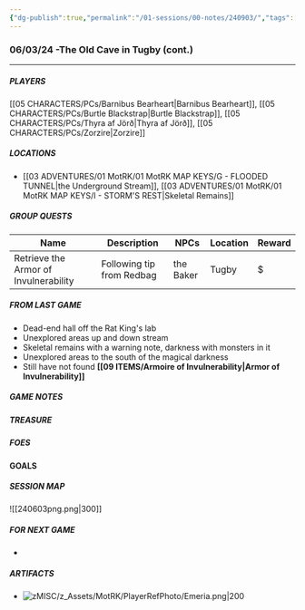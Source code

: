 ```yaml
---
{"dg-publish":true,"permalink":"/01-sessions/00-notes/240903/","tags":["Interlopers","MotRK"]}
---
```



### 06/03/24 -The Old Cave in Tugby (cont.)
---
##### PLAYERS
[[05 CHARACTERS/PCs/Barnibus Bearheart\|Barnibus Bearheart]], [[05 CHARACTERS/PCs/Burtle Blackstrap\|Burtle Blackstrap]], [[05 CHARACTERS/PCs/Thyra af Jörð\|Thyra af Jörð]], [[05 CHARACTERS/PCs/Zorzire\|Zorzire]] 

##### LOCATIONS

- [[03 ADVENTURES/01 MotRK/01 MotRK MAP KEYS/G -  FLOODED TUNNEL\|the Underground Stream]], [[03 ADVENTURES/01 MotRK/01 MotRK MAP KEYS/I - STORM'S REST\|Skeletal Remains]]           

##### GROUP QUESTS

| Name                                  | Description               | NPCs         | Location | Reward |
| ------------------------------------- | ------------------------- | ------------ | -------- | ------ |
| Retrieve the Armor of Invulnerability | Following tip from Redbag | the Baker    | Tugby    | $      |

##### FROM LAST GAME
- Dead-end hall off the Rat King's lab
- Unexplored areas up and down stream
- Skeletal remains with a warning note, darkness with monsters in it
- Unexplored areas to the south of the magical darkness
- Still have not found **[[09 ITEMS/Armoire of Invulnerability\|Armor of Invulnerability]]**

##### GAME NOTES 



##### TREASURE



##### FOES


#### GOALS 


##### SESSION MAP
![[240603png.png\|300]]

##### FOR NEXT GAME

- 

##### ARTIFACTS
- ![zMISC/z_Assets/MotRK/PlayerRefPhoto/Emeria.png|200](/img/user/zMISC/z_Assets/MotRK/PlayerRefPhoto/Emeria.png)
